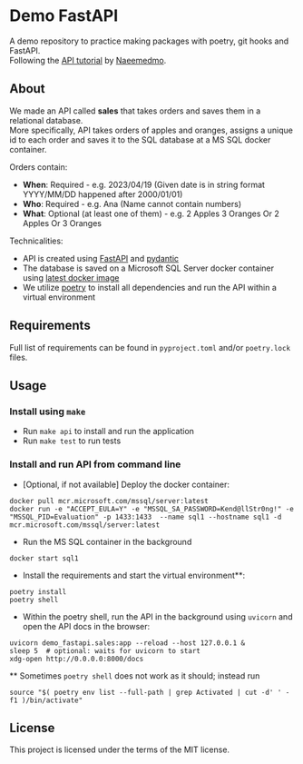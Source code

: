 # Demo FastAPI
A demo repository to practice making packages with poetry, git hooks and FastAPI. \
Following the [API tutorial](https://github.com/Naeemedmo/python-playground) by [Naeemedmo](https://github.com/Naeemedmo).

## About
We made an API called **sales** that takes orders and saves them in a relational database. \
More specifically, API takes orders of apples and oranges, assigns a unique id to each order and saves it to the SQL database at a MS SQL docker container.

Orders contain:

- **When**: Required - e.g. 2023/04/19 (Given date is in string format YYYY/MM/DD happened after 2000/01/01)
- **Who**: Required - e.g. Ana (Name cannot contain numbers)
- **What**: Optional (at least one of them) - e.g. 2 Apples 3 Oranges Or 2 Apples Or 3 Oranges

Technicalities:
- API is created using [FastAPI](https://fastapi.tiangolo.com/) and [pydantic](https://docs.pydantic.dev/latest/)
- The database is saved on a Microsoft SQL Server docker container using [latest docker image](https://hub.docker.com/_/microsoft-mssql-server)
- We utilize [poetry](https://python-poetry.org/) to install all dependencies and run the API within a virtual environment

## Requirements
Full list of requirements can be found in `pyproject.toml` and/or `poetry.lock` files.

## Usage
### Install using `make`
- Run `make api` to install and run the application
- Run `make test` to run tests

### Install and run API from command line
- [Optional, if not available] Deploy the docker container:
```
docker pull mcr.microsoft.com/mssql/server:latest
docker run -e "ACCEPT_EULA=Y" -e "MSSQL_SA_PASSWORD=Kend@llStr0ng!" -e "MSSQL_PID=Evaluation" -p 1433:1433  --name sql1 --hostname sql1 -d mcr.microsoft.com/mssql/server:latest
```
- Run the MS SQL container in the background
```
docker start sql1
```
- Install the requirements and start the virtual environment**:
```
poetry install
poetry shell
```
- Within the poetry shell, run the API in the background using `uvicorn` and open the API docs in the browser:
```
uvicorn demo_fastapi.sales:app --reload --host 127.0.0.1 &
sleep 5  # optional: waits for uvicorn to start
xdg-open http://0.0.0.0:8000/docs
```
** Sometimes `poetry shell` does not work as it should; instead run
```
source "$( poetry env list --full-path | grep Activated | cut -d' ' -f1 )/bin/activate"
```

## License
This project is licensed under the terms of the MIT license.
